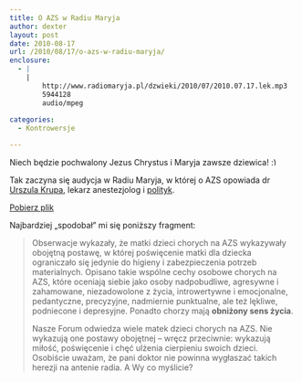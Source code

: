 ```yaml
---
title: O AZS w Radiu Maryja
author: dexter
layout: post
date: 2010-08-17
url: /2010/08/17/o-azs-w-radiu-maryja/
enclosure:
  - |
    |
        http://www.radiomaryja.pl/dzwieki/2010/07/2010.07.17.lek.mp3
        5944128
        audio/mpeg
        
categories:
  - Kontrowersje

---
```

Niech będzie pochwalony Jezus Chrystus i Maryja zawsze dziewica! <img src="http://blog.atopowe.pl/wp-includes/images/smilies/simple-smile.png" alt=":)" class="wp-smiley" style="height: 1em; max-height: 1em;" />

Tak zaczyna się audycja w Radiu Maryja, w której o AZS opowiada dr [Urszula Krupa][1], lekarz anestezjolog i [polityk][2].

[Pobierz plik][3]
  
</audio>
  
Najbardziej &#8222;spodobał&#8221; mi się poniższy fragment:

<!--more-->


  


> Obserwacje wykazały, że matki dzieci chorych na AZS wykazywały obojętną postawę, w której poświęcenie matki dla dziecka ograniczało się jedynie do higieny i zabezpieczenia potrzeb materialnych. Opisano takie wspólne cechy osobowe chorych na AZS, które oceniają siebie jako osoby nadpobudliwe, agresywne i zahamowane, niezadowolone z życia, introwertywne i emocjonalne, pedantyczne, precyzyjne, nadmiernie punktualne, ale też lękliwe, podniecone i depresyjne. Ponadto chorzy mają **obniżony sens życia**.</p>
Nasze Forum odwiedza wiele matek dzieci chorych na AZS. Nie wykazują one postawy obojętnej &#8211; wręcz przeciwnie: wykazują miłość, poświęcenie i chęć ulżenia cierpieniu swoich dzieci. Osobiście uważam, że pani doktor nie powinna wygłaszać takich herezji na antenie radia. A Wy co myślicie?

 [1]: http://pl.wikipedia.org/wiki/Urszula_Krupa
 [2]: http://img.interia.pl/rozrywka/nimg/Polityka_1666989.jpg
 [3]: http://www.radiomaryja.pl/dzwieki/2010/07/2010.07.17.lek.mp3